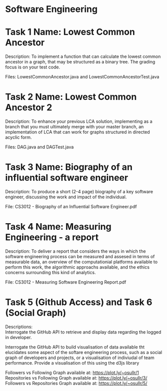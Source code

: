 # Software Engineering

# Task 1 Name: Lowest Common Ancestor
Description: To implement a function that can calculate the lowest common ancestor in a graph, that may be structured as a binary tree. The grading focus is on your test code.

Files: LowestCommonAncestor.java and LowestCommonAncestorTest.java


# Task 2 Name: Lowest Common Ancestor 2
Description: To enhance your previous LCA solution, implementing as a branch that you must ultimately merge with your master branch, an implementation of LCA that can work for graphs structured in directed acyclic form. 

Files: DAG.java and DAGTest.java


# Task 3 Name: Biography of an influential software engineer
Description: To produce a short (2-4 page) biography of a key software engineer, discussing the work and impact of the individual.

File: CS3012 - Biography of an Influential Software Engineer.pdf

 
# Task 4 Name: Measuring Engineering - a report
Description: To deliver a report that considers the ways in which the software engineering process can be measured and assesed in terms of measurable data, an overview of the computationial platforms available to perform this work, the algorithmic approachs available, and the ethics concerns surrounding this kind of analytics.

File: CS3012 - Measuring Software Engineering Report.pdf

# Task 5 (Github Access) and Task 6 (Social Graph)
Descriptions:	
Interrogate the GitHub API to retrieve and display data regarding the logged in developer.

Interrogate the GitHub API to build visualisation of data available tht elucidates some aspect of the softare engineering process, such as a social graph of developers and projects, or a visualisation of indiviudal of team performance. Provide a visualisation of this using the d3js library

Followers vs Following Graph available at: https://plot.ly/~osullr/1
Repositories vs Following Graph available at: https://plot.ly/~osullr/3/
Followers vs Repositories Graph available at: https://plot.ly/~osullr/5/
